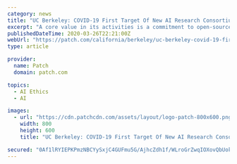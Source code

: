 ```yaml
---
category: news
title: "UC Berkeley: COVID-19 First Target Of New AI Research Consortium"
excerpt: "A core value in its activities is a commitment to open-source dissemination of the results for the public good.\""
publishedDateTime: 2020-03-26T22:21:00Z
webUrl: "https://patch.com/california/berkeley/uc-berkeley-covid-19-first-target-new-ai-research-consortium"
type: article

provider:
  name: Patch
  domain: patch.com

topics:
  - AI Ethics
  - AI

images:
  - url: "https://cdn.patchcdn.com/assets/layout/logo-patch-800x600.png"
    width: 800
    height: 600
    title: "UC Berkeley: COVID-19 First Target Of New AI Research Consortium"

secured: "0Af1lRYIEPKPmzNBCYySxjC4GUFmu5G/AjhcZdh1f/WLroGrZwqIOXovQbUokAaYcrnSxxpqn4TzWQQkDFWpno8J4xrl+jW6jiSI5Do2/MNXyLxWX8dj0LuKGso0XiHCqM7SGCxTmmnUOh7K2lw8HtOMDJy3FZjLnr/4sK6+/5NMzGofYXAG88ZtAgDC2TzaUpWZArx1uaOiV5V8J5+GeGvloAnfP1D3NNfknHx85KPa4FFnk5dLIsoWFfrwaUpUvV6UAi5zHb8dLT8fyRU4RNTPiW/1DwfteY9JZSNIcgG6OiRvG1avUUjsJzm0kYPm;SH7dGhM0R/Zh5AMHdjTxhg=="
---
```


